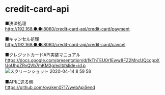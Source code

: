 # credit-card-api
■決済処理<br>
http://192.168.●.●:8080/credit-card-api/credit-card/payment

■キャンセル処理<br>
http://192.168.●.●:8080/credit-card-api/credit-card/cancel

■クレジットカードAPI実装マニュアル<br>
https://docs.google.com/presentation/d/1kThTEU0r1Eww8FZ2MncUQccppXUoUhpZRyQVb7mKM3g/edit#slide=id.p
![スクリーンショット 2020-04-14 8 59 58](https://user-images.githubusercontent.com/46299780/79172118-c9f39280-7e2e-11ea-9ac7-2771d3d717da.png)

■APIに送る側<br>
https://github.com/oyaken0717/webApiSend
